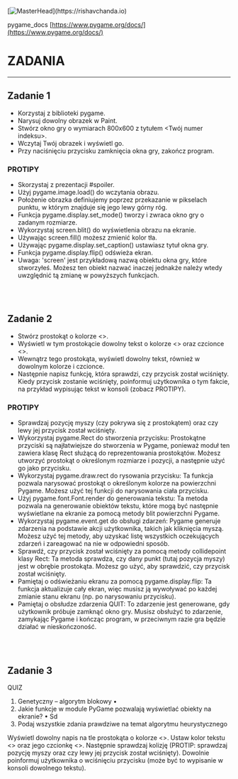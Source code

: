 [![MasterHead](https://1.bp.blogspot.com/-7A4WynwLsM...)](https://rishavchanda.io)

pygame_docs [https://www.pygame.org/docs/](https://www.pygame.org/docs/)

# ZADANIA  
*** 

## Zadanie 1 
*	Korzystaj z biblioteki pygame. 
*	Narysuj dowolny obrazek w Paint. 
*	Stwórz okno gry o wymiarach 800x600 z tytułem <Twój numer indeksu>. 
*	Wczytaj Twój obrazek i wyświetl go. 
*	Przy naciśnięciu przycisku zamknięcia okna gry, zakończ program. 

### PROTIPY 
-	Skorzystaj z prezentacji #spoiler. 
-	Użyj pygame.image.load() do wczytania obrazu. 
-	Położenie obrazka definiujemy poprzez przekazanie w pikselach punktu, w którym znajduje się jego lewy górny róg. 
-	Funkcja pygame.display.set_mode() tworzy i zwraca okno gry o zadanym rozmiarze. 
-	Wykorzystaj screen.blit() do wyświetlenia obrazu na ekranie. 
-	Używając screen.fill() możesz zmienić kolor tła. 
-	Używając pygame.display.set_caption() ustawiasz tytuł okna gry. 
-	Funkcja pygame.display.flip() odświeża ekran. 
-	Uwaga: 'screen' jest przykładową nazwą obiektu okna gry, które stworzyłeś. Możesz ten obiekt nazwać inaczej jednakże należy wtedy uwzględnić tą zmianę w powyższych funkcjach. 

<br /> 
<br /> 

## Zadanie 2 
*	Stwórz prostokąt o kolorze <>.  
*	Wyświetl w tym prostokącie dowolny tekst o kolorze <> oraz czcionce <>. 
*	Wewnątrz tego prostokąta, wyświetl dowolny tekst, również w dowolnym kolorze i czcionce. 
*	Następnie napisz funkcję, która sprawdzi, czy przycisk został wciśnięty. Kiedy przycisk zostanie wciśnięty, poinformuj użytkownika o tym fakcie, na przykład wypisując tekst w konsoli (zobacz PROTIPY).  

### PROTIPY
-	Sprawdzaj pozycję myszy (czy pokrywa się z prostokątem) oraz czy lewy jej przycisk został wciśnięty.  
-	Wykorzystaj pygame.Rect do stworzenia przycisku: Prostokątne przyciski są najłatwiejsze do stworzenia w Pygame, ponieważ moduł ten zawiera klasę Rect służącą do reprezentowania prostokątów. Możesz utworzyć prostokąt o określonym rozmiarze i pozycji, a następnie użyć go jako przycisku. 
-	Wykorzystaj pygame.draw.rect do rysowania przycisku: Ta funkcja pozwala narysować prostokąt o określonym kolorze na powierzchni Pygame. Możesz użyć tej funkcji do narysowania ciała przycisku. 
-	Użyj pygame.font.Font.render do generowania tekstu: Ta metoda pozwala na generowanie obiektów tekstu, które mogą być następnie wyświetlane na ekranie za pomocą metody blit powierzchni Pygame. 
-	Wykorzystaj pygame.event.get do obsługi zdarzeń: Pygame generuje zdarzenia na podstawie akcji użytkownika, takich jak kliknięcia myszą. Możesz użyć tej metody, aby uzyskać listę wszystkich oczekujących zdarzeń i zareagować na nie w odpowiedni sposób. 
-	Sprawdź, czy przycisk został wciśnięty za pomocą metody collidepoint klasy Rect: Ta metoda sprawdza, czy dany punkt (tutaj pozycja myszy) jest w obrębie prostokąta. Możesz go użyć, aby sprawdzić, czy przycisk został wciśnięty.  
-	Pamiętaj o odświeżaniu ekranu za pomocą pygame.display.flip: Ta funkcja aktualizuje cały ekran, więc musisz ją wywoływać po każdej zmianie stanu ekranu (np. po narysowaniu przycisku). 
-	Pamiętaj o obsłudze zdarzenia QUIT: To zdarzenie jest generowane, gdy użytkownik próbuje zamknąć okno gry. Musisz obsłużyć to zdarzenie, zamykając Pygame i kończąc program, w przeciwnym razie gra będzie działać w nieskończoność.   

<br /> 
<br /> 

## Zadanie 3 
 




QUIZ
1)	Genetyczny – algorytm blokowy
•	
2)	Jakie funkcje w module PyGame pozwalają wyświetlać obiekty na ekranie?
•	Sd
3)	Podaj wszystkie zdania prawdziwe na temat algorytmu heurystycznego



Wyświetl dowolny napis na tle prostokąta o kolorze <>. Ustaw kolor tekstu <> oraz jego czcionkę <>. Następnie sprawdzaj kolizję (PROTIP: sprawdzaj pozycję myszy oraz czy lewy jej przycisk został wciśnięty). Dowolnie poinformuj użytkownika o wciśnięciu przycisku (może być to wypisanie w konsoli dowolnego tekstu).

